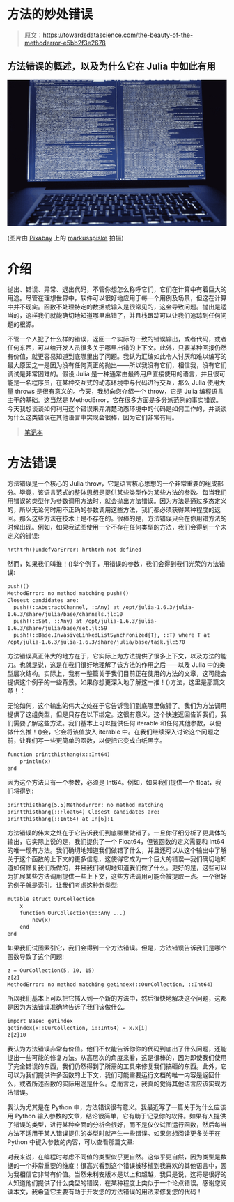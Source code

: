 # 方法的妙处错误

> 原文：<https://towardsdatascience.com/the-beauty-of-the-methoderror-e5bb2f3e2678>

## 方法错误的概述，以及为什么它在 Julia 中如此有用

![](img/1c1e48c1889a1b44048db75ea92a47b0.png)

(图片由 [Pixabay](http://pixabay.com) 上的 [markusspiske](https://pixabay.com/images/id-1689066/) 拍摄)

# 介绍

抛出、错误、异常、退出代码，不管你想怎么称呼它们，它们在计算中有着巨大的用途。尽管在理想世界中，软件可以很好地应用于每一个用例及场景，但这在计算中并不现实。函数不处理特定的数据或输入是很常见的，这会导致问题。抛出是适当的，这样我们就能确切地知道哪里出错了，并且栈跟踪可以让我们追踪到任何问题的根源。

不管一个人犯了什么样的错误，返回一个实际的一致的错误输出，或者代码，或者任何东西，可以给开发人员很多关于哪里出错的上下文。此外，只要某种回报仍然有价值，就更容易知道到底哪里出了问题。我认为汇编如此令人讨厌和难以编写的最大原因之一是因为没有任何真正的抛出——所以我没有它们，相信我，没有它们调试是非常困难的。假设 Julia 是一种通常由最终用户直接使用的语言，并且很可能是一名程序员，在某种交互式的动态环境中与代码进行交互，那么 Julia 使用大量 throws 是很有意义的。今天，我想向您介绍一个 throw，它是 Julia 编程语言主干的基础。这当然是 MethodError，它在很多方面是多分派范例的事实错误。今天我想谈谈如何利用这个错误来弄清楚动态环境中的代码是如何工作的，并谈谈为什么这类错误在其他语言中实现会很棒，因为它们非常有用。

> [笔记本](https://github.com/emmettgb/Emmetts-DS-NoteBooks/blob/master/Julia/Beauty%20of%20method%20errors.ipynb)

# 方法错误

方法错误是一个核心的 Julia throw，它是语言核心思想的一个非常重要的组成部分。毕竟，该语言范式的整体思想是提供某些类型作为某些方法的参数。每当我们用错误的类型作为参数调用方法时，就会抛出方法错误。因为方法是通过多态定义的，所以无论何时用不正确的参数调用这些方法，我们都必须获得某种程度的返回。那么这些方法在技术上是不存在的。很棒的是，方法错误只会在你用错方法的时候出现。例如，如果我试图使用一个不存在任何类型的方法，我们会得到一个未定义的错误:

```
hrthtrh()UndefVarError: hrthtrh not defined
```

然而，如果我们叫推！()举个例子，用错误的参数，我们会得到我们光荣的方法错误:

```
push!()
MethodError: no method matching push!()
Closest candidates are:
  push!(::AbstractChannel, ::Any) at /opt/julia-1.6.3/julia-1.6.3/share/julia/base/channels.jl:10
  push!(::Set, ::Any) at /opt/julia-1.6.3/julia-1.6.3/share/julia/base/set.jl:59
  push!(::Base.InvasiveLinkedListSynchronized{T}, ::T) where T at /opt/julia-1.6.3/julia-1.6.3/share/julia/base/task.jl:570
```

方法错误真正伟大的地方在于，它实际上为方法提供了很多上下文，以及方法的能力。也就是说，这是在我们很好地理解了该方法的作用之后——以及 Julia 中的类型层次结构。实际上，我有一整篇关于我们目前正在使用的方法的文章，这可能会提供这个例子的一些背景。如果你想更深入地了解这一推！()方法，这里是那篇文章！：

[](/everything-you-need-to-know-about-push-in-julia-1f01891f1c0a)  

无论如何，这个输出的伟大之处在于它告诉我们到底哪里做错了。我们为方法调用提供了这组类型，但是只存在以下绑定。这很有意义，这个快速返回告诉我们，我们需要了解这些方法。我们基本上可以提供任何 iterable 和任何其他参数，以便做什么推！()会，它会将该值放入 iterable 中。在我们继续深入讨论这个问题之前，让我们写一些更简单的函数，以便把它变成白纸黑字。

```
function printthisthang(x::Int64)
    println(x)
end
```

因为这个方法只有一个参数，必须是 Int64。例如，如果我们提供一个 float，我们将得到:

```
printthisthang(5.5)MethodError: no method matching printthisthang(::Float64) Closest candidates are:   printthisthang(::Int64) at In[6]:1
```

方法错误的伟大之处在于它告诉我们到底哪里做错了。一旦你仔细分析了更具体的输出，它实际上说的是，我们提供了一个 Float64，但该函数的定义需要和 Int64 的唯一现有方法。我们确切地知道我们做错了什么，并且还可以从这个输出中了解关于这个函数的上下文的更多信息，这使得它成为一个巨大的错误—我们确切地知道如何修复我们所做的，并且我们确切地知道我们做了什么。更好的是，这些可以为扩展某些方法调用提供一些上下文，这些方法调用可能会被提取一点。一个很好的例子就是索引。让我们考虑这种新类型:

```
mutable struct OurCollection
    x
    function OurCollection(x::Any ...)
        new(x)
    end
end
```

如果我们试图索引它，我们会得到一个方法错误。但是，方法错误告诉我们是哪个函数导致了这个问题:

```
z = OurCollection(5, 10, 15)
z[2]
MethodError: no method matching getindex(::OurCollection, ::Int64)
```

所以我们基本上可以把它插入到一个新的方法中，然后很快地解决这个问题，这都是因为方法错误准确地告诉了我们该做什么。

```
import Base: getindex
getindex(x::OurCollection, i::Int64) = x.x[i]
z[2]10
```

我认为方法错误非常有价值。他们不仅能告诉你你的代码到底出了什么问题，还能提出一些可能的修复方法。从高层次的角度来看，这是很棒的，因为即使我们使用了完全错误的东西，我们仍然得到了所需的工具来修复我们搞砸的东西。此外，它可以为我们提供许多函数的上下文，我们可能需要运行文档的唯一内容是返回什么，或者所述函数的实际用途是什么。总而言之，我真的觉得其他语言应该实现方法错误。

我认为尤其是在 Python 中，方法错误很有意义。我最近写了一篇关于为什么应该用 Python 输入参数的文章，结论很简单，它有助于记录你的软件。如果有人提供了错误的类型，进行某种全面的分析会很好，而不是仅仅试图运行函数，然后每当方法不适用于某人错误提供的类型时就产生一些错误。如果您想阅读更多关于在 Python 中键入参数的内容，可以查看那篇文章:

[](/why-type-your-arguments-in-python-5bf24d7201eb)  

对我来说，在编程时考虑不同值的类型似乎更自然。这似乎更自然，因为类型是数据的一个非常重要的维度！很高兴看到这个错误被移植到我喜欢的其他语言中，因为我相信它非常有价值。当然朱利安版本是以上和超越，我只是说，这将是很好的人知道他们提供了什么类型的错误，在某种程度上类似于一个论点错误。感谢您阅读本文，我希望它主要有助于开发您的方法错误的用法来修复您的代码！